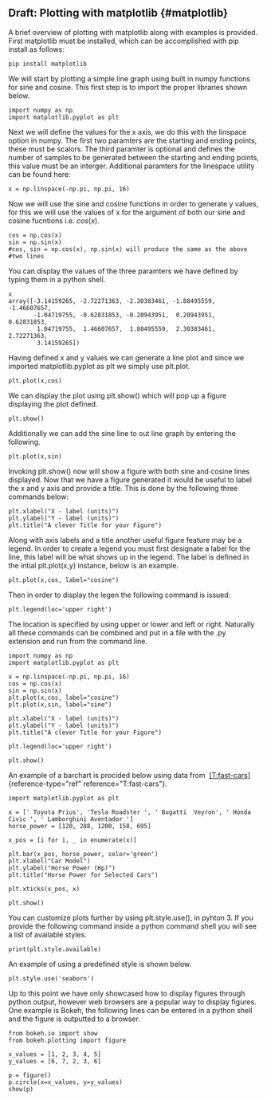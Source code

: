 Draft: Plotting with matplotlib {#matplotlib}
-------------------------------

A brief overview of plotting with matplotlib along with examples is
provided. First matplotlib must be installed, which can be accomplished
with pip install as follows:

``` {.bash}
pip install matplotlib
```

We will start by plotting a simple line graph using built in numpy
functions for sine and cosine. This first step is to import the proper
libraries shown below.

``` {.python}
import numpy as np
import matplotlib.pyplot as plt
```

Next we will define the values for the x axis, we do this with the
linspace option in numpy. The first two paramters are the starting and
ending points, these must be scalors. The third paramter is optional and
defines the number of samples to be generated between the starting and
ending points, this value must be an interger. Additional paramters for
the linespace utility can be found here:

``` {.python}
x = np.linspace(-np.pi, np.pi, 16)
```

Now we will use the sine and cosine functions in order to generate y
values, for this we will use the values of x for the argument of both
our sine and cosine fucntions i.e. $cos(x)$.

``` {.python}
cos = np.cos(x)
sin = np.sin(x)
#cos, sin = np.cos(x), np.sin(x) will produce the same as the above
#two lines
```

You can display the values of the three paramters we have defined by
typing them in a python shell.

``` {.python}
x
array([-3.14159265, -2.72271363, -2.30383461, -1.88495559, -1.46607657,
       -1.04719755, -0.62831853, -0.20943951,  0.20943951,  0.62831853,
        1.04719755,  1.46607657,  1.88495559,  2.30383461,  2.72271363,
        3.14159265])
```

Having defined x and y values we can generate a line plot and since we
imported matplotlib.pyplot as plt we simply use plt.plot.

``` {.python}
plt.plot(x,cos)
```

We can display the plot using plt.show() which will pop up a figure
displaying the plot defined.

``` {.python}
plt.show()
```

Additionally we can add the sine line to out line graph by entering the
following.

``` {.python}
plt.plot(x,sin)
```

Invoking plt.show() now will show a figure with both sine and cosine
lines displayed. Now that we have a figure generated it would be useful
to label the x and y axis and provide a title. This is done by the
following three commands below:

``` {.python}
plt.xlabel("X - label (units)")
plt.ylabel("Y - label (units)")
plt.title("A clever Title for your Figure")
```

Along with axis labels and a title another useful figure feature may be
a legend. In order to create a legend you must first designate a label
for the line, this label will be what shows up in the legend. The label
is defined in the intial plt.plot(x,y) instance, below is an example.

``` {.python}
plt.plot(x,cos, label="cosine")
```

Then in order to display the legen the following command is issued:

``` {.python}
plt.legend(loc='upper right')
```

The location is specified by using upper or lower and left or right.
Naturally all these commands can be combined and put in a file with the
.py extension and run from the command line.

``` {.python}
import numpy as np
import matplotlib.pyplot as plt

x = np.linspace(-np.pi, np.pi, 16)
cos = np.cos(x)
sin = np.sin(x)
plt.plot(x,cos, label="cosine")
plt.plot(x,sin, label="sine")

plt.xlabel("X - label (units)")
plt.ylabel("Y - label (units)")
plt.title("A clever Title for your Figure")

plt.legend(loc='upper right')

plt.show()
```

An example of a barchart is procided below using data from
 [\[T:fast-cars\]](#T:fast-cars){reference-type="ref"
reference="T:fast-cars"}.

``` {.python}
import matplotlib.pyplot as plt

x = [' Toyota Prius', 'Tesla Roadster ', ' Bugatti  Veyron', ' Honda Civic ', ' Lamborghini Aventador ']
horse_power = [120, 288, 1200, 158, 695]

x_pos = [i for i, _ in enumerate(x)]

plt.bar(x_pos, horse_power, color='green')
plt.xlabel("Car Model")
plt.ylabel("Horse Power (Hp)")
plt.title("Horse Power for Selected Cars")

plt.xticks(x_pos, x)

plt.show()
```

You can customize plots further by using plt.style.use(), in pyhton 3.
If you provide the following command inside a python command shell you
will see a list of available styles.

``` {.python}
print(plt.style.available)
```

An example of using a predefined style is shown below.

``` {.python}
plt.style.use('seaborn')
```

Up to this point we have only showcased how to display figures through
python output, however web browsers are a popular way to display
figures. One example is Bokeh, the following lines can be entered in a
python shell and the figure is outputted to a browser.

``` {.python}
from bokeh.io import show
from bokeh.plotting import figure

x_values = [1, 2, 3, 4, 5]
y_values = [6, 7, 2, 3, 6]

p = figure()
p.circle(x=x_values, y=y_values)
show(p)
```
